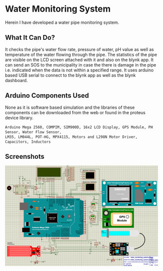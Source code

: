 # Water Monitoring System
Herein I have developed a water pipe monitoring system.

## What It Can Do?
It checks the pipe's water flow rate, pressure of water, pH value as well as temperature of the water flowing through the pipe. The statistics of the pipe are visible on the LCD screen attached with it and also on the blynk app. It can send an SOS to the municipality in case the there is damage in the pipe i.e. indicated when the data is not within a specified range. It uses arduino based USB serial to connect to the blynk app as well as the blynk dashboard.

## Arduino Components Used
None as it is software based simulation and the libraries of these components can be downloaded from the web or found in the proteus device library.
```
Arduino Mega 2560, COMPIM, SIM900D, 16x2 LCD Display, GPS Module, PH Sensor, Water Flow Sensor,
LM35, LM044L, POT-HG, MPX4115, Motors and L298N Motor Driver, Capacitors, Inductors
```
## Screenshots

<img src="circuit-proteus.png">
